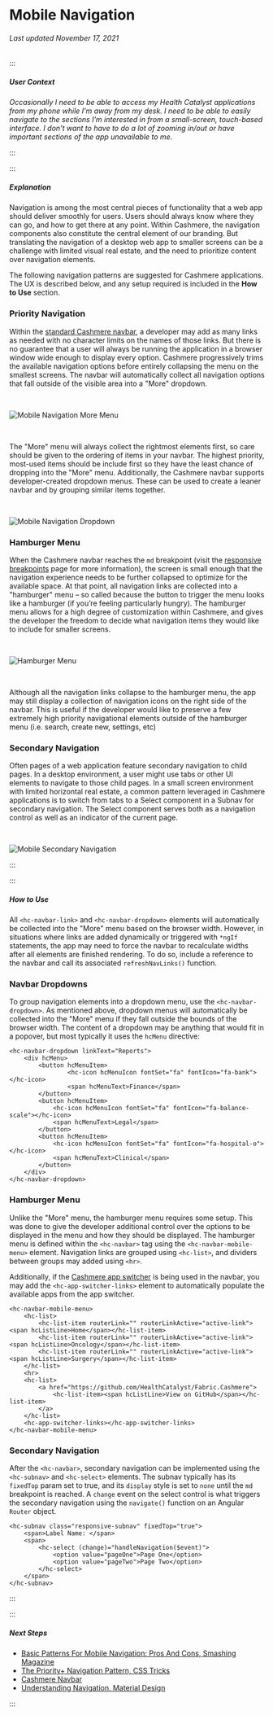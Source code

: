 # Mobile Navigation

###### Last updated November 17, 2021

:::

##### User Context

*Occasionally I need to be able to access my Health Catalyst applications from my phone while I’m away from my desk.  I need to be able to easily navigate to the sections I’m interested in from a small-screen, touch-based interface.  I don’t want to have to do a lot of zooming in/out or have important sections of the app unavailable to me.*

:::

:::

##### Explanation

Navigation is among the most central pieces of functionality that a web app should deliver smoothly for users. Users should always know where they can go, and how to get there at any point. Within Cashmere, the navigation components also constitute the central element of our branding. But translating the navigation of a desktop web app to smaller screens can be a challenge with limited visual real estate, and the need to prioritize content over navigation elements.

The following navigation patterns are suggested for Cashmere applications. The UX is described below, and any setup required is included in the **How to Use** section.

### Priority Navigation

Within the [standard Cashmere navbar](https://cashmere.healthcatalyst.net/web/components/navbar/), a developer may add as many links as needed with no character limits on the names of those links.  But there is no guarantee that a user will always be running the application in a browser window wide enough to display every option.  Cashmere progressively trims the available navigation options before entirely collapsing the menu on the smallest screens. The navbar will automatically collect all navigation options that fall outside of the visible area into a "More" dropdown.

<br>

![Mobile Navigation More Menu](./assets/guides/mobile-navigation-more.jpg "Mobile Navigation More Menu")

<br>

The "More" menu will always collect the rightmost elements first, so care should be given to the ordering of items in your navbar.  The highest priority, most-used items should be include first so they have the least chance of dropping into the "More" menu. Additionally, the Cashmere navbar supports developer-created dropdown menus.  These can be used to create a leaner navbar and by grouping similar items together.

<br>

![Mobile Navigation Dropdown](./assets/guides/mobile-navigation-dropdown.jpg "Mobile Navigation Dropdown")

### Hamburger Menu

When the Cashmere navbar reaches the `md` breakpoint (visit the [responsive breakpoints](https://cashmere.healthcatalyst.net/web/mobile/responsive-breakpoints/) page for more information), the screen is small enough that the navigation experience needs to be further collapsed to optimize for the available space. At that point, all navigation links are collected into a "hamburger" menu – so called because the button to trigger the menu looks like a hamburger (if you’re feeling particularly hungry). The hamburger menu allows for a high degree of customization within Cashmere, and gives the developer the freedom to decide what navigation items they would like to include for smaller screens.

<br>

![Hamburger Menu](./assets/guides/mobile-navigation-hamburger.jpg "Hamburger Menu")

<br>

Although all the navigation links collapse to the hamburger menu, the app may still display a collection of navigation icons on the right side of the navbar.  This is useful if the developer would like to preserve a few extremely high priority navigational elements outside of the hamburger menu (i.e. search, create new, settings, etc)

### Secondary Navigation

Often pages of a web application feature secondary navigation to child pages.  In a desktop environment, a user might use tabs or other UI elements to navigate to those child pages.  In a small screen environment with limited horizontal real estate, a common pattern leveraged in Cashmere applications is to switch from tabs to a Select component in a Subnav for secondary navigation.  The Select component serves both as a navigation control as well as an indicator of the current page.

<br>

![Mobile Secondary Navigation](./assets/guides/mobile-navigation-secondary.jpg "Mobile Secondary Navigation")

:::

:::

##### How to Use

All `<hc-navbar-link>` and `<hc-navbar-dropdown>` elements will automatically be collected into the "More" menu based on the browser width. However, in situations where links are added dynamically or triggered with `*ngIf` statements, the app may need to force the navbar to recalculate widths after all elements are finished rendering. To do so, include a reference to the navbar and call its associated `refreshNavLinks()` function.

### Navbar Dropdowns

To group navigation elements into a dropdown menu, use the `<hc-navbar-dropdown>`. As mentioned above, dropdown menus will automatically be collected into the "More" menu if they fall outside the bounds of the browser width. The content of a dropdown may be anything that would fit in a popover, but most typically it uses the `hcMenu` directive:

```
<hc-navbar-dropdown linkText="Reports">
    <div hcMenu>
        <button hcMenuItem>
                <hc-icon hcMenuIcon fontSet="fa" fontIcon="fa-bank"></hc-icon>
                <span hcMenuText>Finance</span>
        </button>
        <button hcMenuItem>
            <hc-icon hcMenuIcon fontSet="fa" fontIcon="fa-balance-scale"></hc-icon>
            <span hcMenuText>Legal</span>
        </button>
        <button hcMenuItem>
            <hc-icon hcMenuIcon fontSet="fa" fontIcon="fa-hospital-o"></hc-icon>
            <span hcMenuText>Clinical</span>
        </button>
    </div>
</hc-navbar-dropdown>
```

### Hamburger Menu

Unlike the "More" menu, the hamburger menu requires some setup. This was done to give the developer additional control over the options to be displayed in the menu and how they should be displayed. The hamburger menu is defined within the `<hc-navbar>` tag using the `<hc-navbar-mobile-menu>` element. Navigation links are grouped using `<hc-list>`, and dividers between groups may added using `<hr>`.

Additionally, if the [Cashmere app switcher](https://cashmere.healthcatalyst.net/web/components/navbar/usage?section=app-switcher&selected=navbar) is being used in the navbar, you may add the `<hc-app-switcher-links>` element to automatically populate the available apps from the app switcher.

```
<hc-navbar-mobile-menu>
    <hc-list>
        <hc-list-item routerLink="" routerLinkActive="active-link"><span hcListLine>Home</span></hc-list-item>
        <hc-list-item routerLink="" routerLinkActive="active-link"><span hcListLine>Oncology</span></hc-list-item>
        <hc-list-item routerLink="" routerLinkActive="active-link"><span hcListLine>Surgery</span></hc-list-item>
    </hc-list>
    <hr>
    <hc-list>
        <a href="https://github.com/HealthCatalyst/Fabric.Cashmere">
            <hc-list-item><span hcListLine>View on GitHub</span></hc-list-item>
        </a>
    </hc-list>
    <hc-app-switcher-links></hc-app-switcher-links>
</hc-navbar-mobile-menu>
```

### Secondary Navigation

After the `<hc-navbar>`, secondary navigation can be implemented using the `<hc-subnav>` and `<hc-select>` elements. The subnav typically has its `fixedTop` param set to true, and its `display` style is set to `none` until the `md` breakpoint is reached. A `change` event on the select control is what triggers the secondary navigation using the `navigate()` function on an Angular `Router` object.

```
<hc-subnav class="responsive-subnav" fixedTop="true">
    <span>Label Name: </span>
    <span>
        <hc-select (change)="handleNavigation($event)">
            <option value="pageOne">Page One</option>
            <option value="pageTwo">Page Two</option>
        </hc-select>
    </span>
</hc-subnav>
```

:::

:::

##### Next Steps

- [Basic Patterns For Mobile Navigation: Pros And Cons, Smashing Magazine](https://www.smashingmagazine.com/2017/05/basic-patterns-mobile-navigation/)
- [The Priority+ Navigation Pattern, CSS Tricks](https://css-tricks.com/the-priority-navigation-pattern/)
- [Cashmere Navbar](https://cashmere.healthcatalyst.net/web/components/navbar/)
- [Understanding Navigation, Material Design](https://material.io/design/navigation/understanding-navigation.html)

:::
